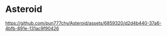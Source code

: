 # Asteroid


https://github.com/pun777chy/Asteroid/assets/6859320/d2d4b440-37a6-4bfb-891e-131ac9f90426

